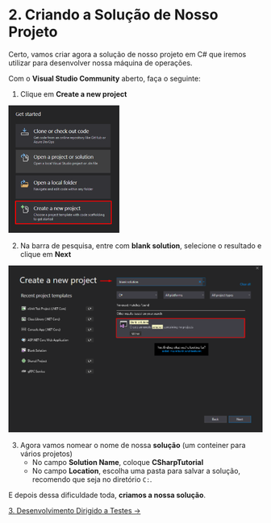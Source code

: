 # 2. Criando a Solução de Nosso Projeto

Certo, vamos criar agora a solução de nosso projeto em C# que iremos utilizar para desenvolver nossa máquina de operações.

Com o **Visual Studio Community** aberto, faça o seguinte:

1. Clique em **Create a new project**

<img src="/imagens/tutorial/2.step-1.png" alt="Create New Project" width="220" /> 

2. Na barra de pesquisa, entre com **blank solution**, selecione o resultado e clique em **Next**

<img src="/imagens/tutorial/2.step-2.png" alt="Create Blank Solution" width="850" /> 

3. Agora vamos nomear o nome de nossa **solução** (um conteiner para vários projetos)
	* No campo **Solution Name**, coloque **CSharpTutorial**
	* No campo **Location**, escolha uma pasta para salvar a solução, recomendo que seja no diretório `C:`.
	
E depois dessa dificuldade toda, **criamos a nossa solução**.

[3. Desenvolvimento Dirigido a Testes &rarr;](https://github.com/Go-Horse-Coding/csharp-tutorial/blob/master/modulos/tutorial/3.desenvolvimento-dirigido-a-testes.md)
